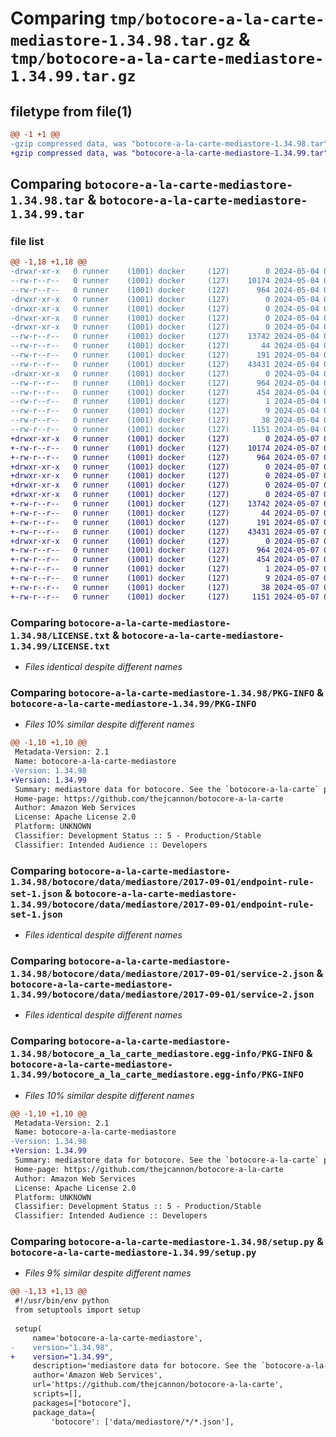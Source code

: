 # Comparing `tmp/botocore-a-la-carte-mediastore-1.34.98.tar.gz` & `tmp/botocore-a-la-carte-mediastore-1.34.99.tar.gz`

## filetype from file(1)

```diff
@@ -1 +1 @@
-gzip compressed data, was "botocore-a-la-carte-mediastore-1.34.98.tar", last modified: Sat May  4 01:01:37 2024, max compression
+gzip compressed data, was "botocore-a-la-carte-mediastore-1.34.99.tar", last modified: Tue May  7 01:02:39 2024, max compression
```

## Comparing `botocore-a-la-carte-mediastore-1.34.98.tar` & `botocore-a-la-carte-mediastore-1.34.99.tar`

### file list

```diff
@@ -1,18 +1,18 @@
-drwxr-xr-x   0 runner    (1001) docker     (127)        0 2024-05-04 01:01:37.014230 botocore-a-la-carte-mediastore-1.34.98/
--rw-r--r--   0 runner    (1001) docker     (127)    10174 2024-05-04 01:01:36.000000 botocore-a-la-carte-mediastore-1.34.98/LICENSE.txt
--rw-r--r--   0 runner    (1001) docker     (127)      964 2024-05-04 01:01:37.014230 botocore-a-la-carte-mediastore-1.34.98/PKG-INFO
-drwxr-xr-x   0 runner    (1001) docker     (127)        0 2024-05-04 01:01:37.014230 botocore-a-la-carte-mediastore-1.34.98/botocore/
-drwxr-xr-x   0 runner    (1001) docker     (127)        0 2024-05-04 01:01:37.014230 botocore-a-la-carte-mediastore-1.34.98/botocore/data/
-drwxr-xr-x   0 runner    (1001) docker     (127)        0 2024-05-04 01:01:37.014230 botocore-a-la-carte-mediastore-1.34.98/botocore/data/mediastore/
-drwxr-xr-x   0 runner    (1001) docker     (127)        0 2024-05-04 01:01:37.014230 botocore-a-la-carte-mediastore-1.34.98/botocore/data/mediastore/2017-09-01/
--rw-r--r--   0 runner    (1001) docker     (127)    13742 2024-05-04 01:01:11.000000 botocore-a-la-carte-mediastore-1.34.98/botocore/data/mediastore/2017-09-01/endpoint-rule-set-1.json
--rw-r--r--   0 runner    (1001) docker     (127)       44 2024-05-04 01:01:11.000000 botocore-a-la-carte-mediastore-1.34.98/botocore/data/mediastore/2017-09-01/examples-1.json
--rw-r--r--   0 runner    (1001) docker     (127)      191 2024-05-04 01:01:11.000000 botocore-a-la-carte-mediastore-1.34.98/botocore/data/mediastore/2017-09-01/paginators-1.json
--rw-r--r--   0 runner    (1001) docker     (127)    43431 2024-05-04 01:01:11.000000 botocore-a-la-carte-mediastore-1.34.98/botocore/data/mediastore/2017-09-01/service-2.json
-drwxr-xr-x   0 runner    (1001) docker     (127)        0 2024-05-04 01:01:37.014230 botocore-a-la-carte-mediastore-1.34.98/botocore_a_la_carte_mediastore.egg-info/
--rw-r--r--   0 runner    (1001) docker     (127)      964 2024-05-04 01:01:36.000000 botocore-a-la-carte-mediastore-1.34.98/botocore_a_la_carte_mediastore.egg-info/PKG-INFO
--rw-r--r--   0 runner    (1001) docker     (127)      454 2024-05-04 01:01:36.000000 botocore-a-la-carte-mediastore-1.34.98/botocore_a_la_carte_mediastore.egg-info/SOURCES.txt
--rw-r--r--   0 runner    (1001) docker     (127)        1 2024-05-04 01:01:36.000000 botocore-a-la-carte-mediastore-1.34.98/botocore_a_la_carte_mediastore.egg-info/dependency_links.txt
--rw-r--r--   0 runner    (1001) docker     (127)        9 2024-05-04 01:01:36.000000 botocore-a-la-carte-mediastore-1.34.98/botocore_a_la_carte_mediastore.egg-info/top_level.txt
--rw-r--r--   0 runner    (1001) docker     (127)       38 2024-05-04 01:01:37.014230 botocore-a-la-carte-mediastore-1.34.98/setup.cfg
--rw-r--r--   0 runner    (1001) docker     (127)     1151 2024-05-04 01:01:36.000000 botocore-a-la-carte-mediastore-1.34.98/setup.py
+drwxr-xr-x   0 runner    (1001) docker     (127)        0 2024-05-07 01:02:39.188096 botocore-a-la-carte-mediastore-1.34.99/
+-rw-r--r--   0 runner    (1001) docker     (127)    10174 2024-05-07 01:02:38.000000 botocore-a-la-carte-mediastore-1.34.99/LICENSE.txt
+-rw-r--r--   0 runner    (1001) docker     (127)      964 2024-05-07 01:02:39.188096 botocore-a-la-carte-mediastore-1.34.99/PKG-INFO
+drwxr-xr-x   0 runner    (1001) docker     (127)        0 2024-05-07 01:02:39.184096 botocore-a-la-carte-mediastore-1.34.99/botocore/
+drwxr-xr-x   0 runner    (1001) docker     (127)        0 2024-05-07 01:02:39.184096 botocore-a-la-carte-mediastore-1.34.99/botocore/data/
+drwxr-xr-x   0 runner    (1001) docker     (127)        0 2024-05-07 01:02:39.184096 botocore-a-la-carte-mediastore-1.34.99/botocore/data/mediastore/
+drwxr-xr-x   0 runner    (1001) docker     (127)        0 2024-05-07 01:02:39.184096 botocore-a-la-carte-mediastore-1.34.99/botocore/data/mediastore/2017-09-01/
+-rw-r--r--   0 runner    (1001) docker     (127)    13742 2024-05-07 01:02:11.000000 botocore-a-la-carte-mediastore-1.34.99/botocore/data/mediastore/2017-09-01/endpoint-rule-set-1.json
+-rw-r--r--   0 runner    (1001) docker     (127)       44 2024-05-07 01:02:11.000000 botocore-a-la-carte-mediastore-1.34.99/botocore/data/mediastore/2017-09-01/examples-1.json
+-rw-r--r--   0 runner    (1001) docker     (127)      191 2024-05-07 01:02:11.000000 botocore-a-la-carte-mediastore-1.34.99/botocore/data/mediastore/2017-09-01/paginators-1.json
+-rw-r--r--   0 runner    (1001) docker     (127)    43431 2024-05-07 01:02:11.000000 botocore-a-la-carte-mediastore-1.34.99/botocore/data/mediastore/2017-09-01/service-2.json
+drwxr-xr-x   0 runner    (1001) docker     (127)        0 2024-05-07 01:02:39.188096 botocore-a-la-carte-mediastore-1.34.99/botocore_a_la_carte_mediastore.egg-info/
+-rw-r--r--   0 runner    (1001) docker     (127)      964 2024-05-07 01:02:39.000000 botocore-a-la-carte-mediastore-1.34.99/botocore_a_la_carte_mediastore.egg-info/PKG-INFO
+-rw-r--r--   0 runner    (1001) docker     (127)      454 2024-05-07 01:02:39.000000 botocore-a-la-carte-mediastore-1.34.99/botocore_a_la_carte_mediastore.egg-info/SOURCES.txt
+-rw-r--r--   0 runner    (1001) docker     (127)        1 2024-05-07 01:02:39.000000 botocore-a-la-carte-mediastore-1.34.99/botocore_a_la_carte_mediastore.egg-info/dependency_links.txt
+-rw-r--r--   0 runner    (1001) docker     (127)        9 2024-05-07 01:02:39.000000 botocore-a-la-carte-mediastore-1.34.99/botocore_a_la_carte_mediastore.egg-info/top_level.txt
+-rw-r--r--   0 runner    (1001) docker     (127)       38 2024-05-07 01:02:39.188096 botocore-a-la-carte-mediastore-1.34.99/setup.cfg
+-rw-r--r--   0 runner    (1001) docker     (127)     1151 2024-05-07 01:02:38.000000 botocore-a-la-carte-mediastore-1.34.99/setup.py
```

### Comparing `botocore-a-la-carte-mediastore-1.34.98/LICENSE.txt` & `botocore-a-la-carte-mediastore-1.34.99/LICENSE.txt`

 * *Files identical despite different names*

### Comparing `botocore-a-la-carte-mediastore-1.34.98/PKG-INFO` & `botocore-a-la-carte-mediastore-1.34.99/PKG-INFO`

 * *Files 10% similar despite different names*

```diff
@@ -1,10 +1,10 @@
 Metadata-Version: 2.1
 Name: botocore-a-la-carte-mediastore
-Version: 1.34.98
+Version: 1.34.99
 Summary: mediastore data for botocore. See the `botocore-a-la-carte` package for more info.
 Home-page: https://github.com/thejcannon/botocore-a-la-carte
 Author: Amazon Web Services
 License: Apache License 2.0
 Platform: UNKNOWN
 Classifier: Development Status :: 5 - Production/Stable
 Classifier: Intended Audience :: Developers
```

### Comparing `botocore-a-la-carte-mediastore-1.34.98/botocore/data/mediastore/2017-09-01/endpoint-rule-set-1.json` & `botocore-a-la-carte-mediastore-1.34.99/botocore/data/mediastore/2017-09-01/endpoint-rule-set-1.json`

 * *Files identical despite different names*

### Comparing `botocore-a-la-carte-mediastore-1.34.98/botocore/data/mediastore/2017-09-01/service-2.json` & `botocore-a-la-carte-mediastore-1.34.99/botocore/data/mediastore/2017-09-01/service-2.json`

 * *Files identical despite different names*

### Comparing `botocore-a-la-carte-mediastore-1.34.98/botocore_a_la_carte_mediastore.egg-info/PKG-INFO` & `botocore-a-la-carte-mediastore-1.34.99/botocore_a_la_carte_mediastore.egg-info/PKG-INFO`

 * *Files 10% similar despite different names*

```diff
@@ -1,10 +1,10 @@
 Metadata-Version: 2.1
 Name: botocore-a-la-carte-mediastore
-Version: 1.34.98
+Version: 1.34.99
 Summary: mediastore data for botocore. See the `botocore-a-la-carte` package for more info.
 Home-page: https://github.com/thejcannon/botocore-a-la-carte
 Author: Amazon Web Services
 License: Apache License 2.0
 Platform: UNKNOWN
 Classifier: Development Status :: 5 - Production/Stable
 Classifier: Intended Audience :: Developers
```

### Comparing `botocore-a-la-carte-mediastore-1.34.98/setup.py` & `botocore-a-la-carte-mediastore-1.34.99/setup.py`

 * *Files 9% similar despite different names*

```diff
@@ -1,13 +1,13 @@
 #!/usr/bin/env python
 from setuptools import setup
 
 setup(
     name='botocore-a-la-carte-mediastore',
-    version="1.34.98",
+    version="1.34.99",
     description='mediastore data for botocore. See the `botocore-a-la-carte` package for more info.',
     author='Amazon Web Services',
     url='https://github.com/thejcannon/botocore-a-la-carte',
     scripts=[],
     packages=["botocore"],
     package_data={
         'botocore': ['data/mediastore/*/*.json'],
```

